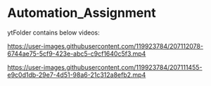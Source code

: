 # Automation_Assignment

ytFolder contains below videos:

https://user-images.githubusercontent.com/119923784/207112078-6744ae75-5cf9-423e-abc5-c9cf1640c5f3.mp4

https://user-images.githubusercontent.com/119923784/207111455-e9c0d1db-29e7-4d51-98a6-21c312a8efb2.mp4

